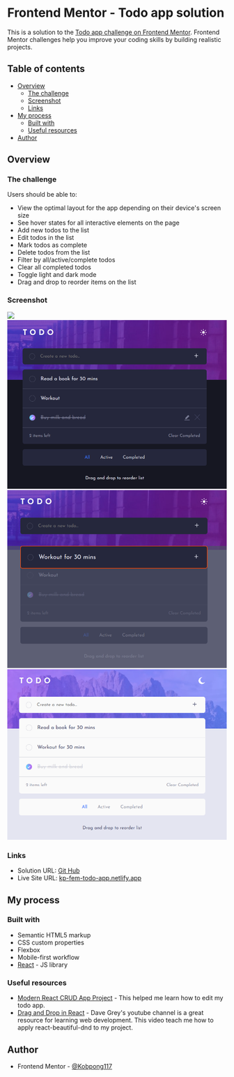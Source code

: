 # Frontend Mentor - Todo app solution

This is a solution to the [Todo app challenge on Frontend Mentor](https://www.frontendmentor.io/challenges/todo-app-Su1_KokOW). Frontend Mentor challenges help you improve your coding skills by building realistic projects. 

## Table of contents

- [Overview](#overview)
  - [The challenge](#the-challenge)
  - [Screenshot](#screenshot)
  - [Links](#links)
- [My process](#my-process)
  - [Built with](#built-with)
  - [Useful resources](#useful-resources)
- [Author](#author)

## Overview

### The challenge

Users should be able to:

- View the optimal layout for the app depending on their device's screen size
- See hover states for all interactive elements on the page
- Add new todos to the list
- Edit todos in the list
- Mark todos as complete
- Delete todos from the list
- Filter by all/active/complete todos
- Clear all completed todos
- Toggle light and dark mode
- Drag and drop to reorder items on the list

### Screenshot

![](./screenshot.jpg)
![Todo](image.png)
![Edit](image-1.png)
![Light Mode](image-2.png)

### Links

- Solution URL: [Git Hub](https://github.com/Kobpong117/fem-todo-app)
- Live Site URL: [kp-fem-todo-app.netlify.app](https://kp-fem-todo-app.netlify.app/)

## My process

### Built with

- Semantic HTML5 markup
- CSS custom properties
- Flexbox
- Mobile-first workflow
- [React](https://reactjs.org/) - JS library

### Useful resources

- [Modern React CRUD App Project](https://www.youtube.com/watch?v=7u2Rv4HfCYQ&t=541s) - This helped me learn how to edit my todo app.
- [Drag and Drop in React](https://www.youtube.com/watch?v=HeNVPF_fRXI&t=1729s) - Dave Grey's youtube channel is a great resource for learning web development. This video teach me how to apply react-beautiful-dnd to my project.

## Author

- Frontend Mentor - [@Kobpong117](https://www.frontendmentor.io/profile/Kobpong117)
